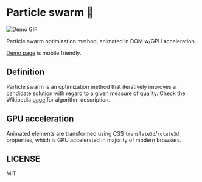 # Particle swarm :honeybee:

![Demo GIF](https://github.com/ytiurin/particleswarm/blob/master/images/demo.gif)

Particle swarm optimization method, animated in DOM w/GPU acceleration.

[Demo page](https://ytiurin.github.io/particleswarm/) is mobile friendly.

## Definition
Particle swarm is an optimization method that iteratively improves a candidate solution with regard to a given measure of quality. Check the Wikipedia [page](https://en.wikipedia.org/wiki/Particle_swarm_optimization) for algorithm description.

## GPU acceleration
Animated elements are transformed using CSS `translate3d`/`rotate3d` properties, which is GPU accelerated in majority of modern browsers.

## LICENSE
MIT
